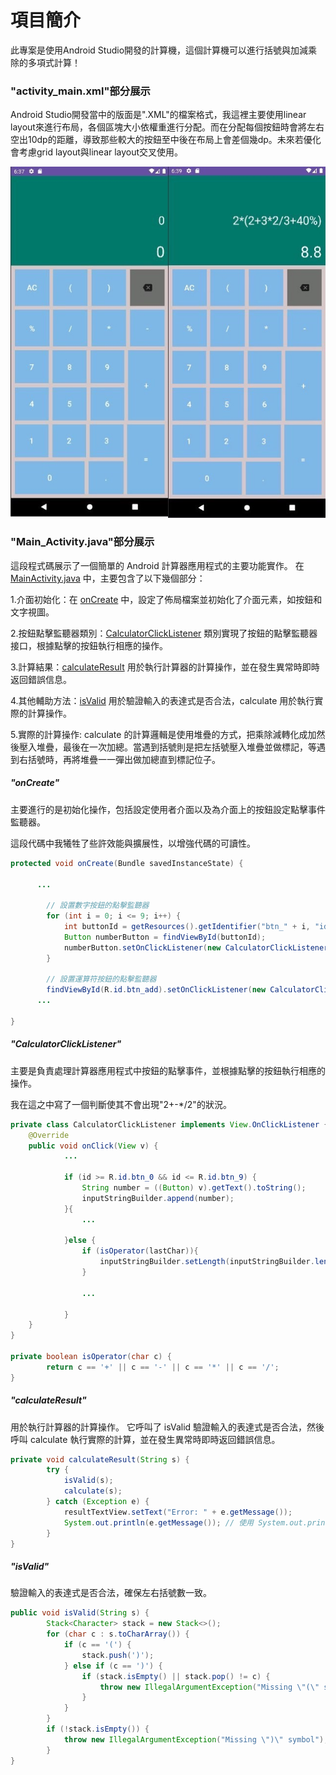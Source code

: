 # 項目簡介

此專案是使用Android Studio開發的計算機，這個計算機可以進行括號與加減乘除的多項式計算！

### "activity_main.xml"部分展示  
Android Studio開發當中的版面是".XML"的檔案格式，我這裡主要使用linear layout來進行布局，各個區塊大小依權重進行分配。而在分配每個按鈕時會將左右空出10dp的距離，導致那些較大的按鈕至中後在布局上會差個幾dp。未來若優化會考慮grid layout與linear layout交叉使用。

<p align="center">
  <img src="https://github.com/xuexiahanmei/Mycalculator/blob/master/doc/pic/docpic1.png" width="550">
</p>

### "Main_Activity.java"部分展示

這段程式碼展示了一個簡單的 Android 計算器應用程式的主要功能實作。 在 [MainActivity.java](https://github.com/xuexiahanmei/test/blob/master/READMEEx.md#onCreate) 中，主要包含了以下幾個部分：

1.介面初始化：在 [onCreate](https://github.com/xuexiahanmei/test/blob/master/READMEEx.md#onCreate) 中，設定了佈局檔案並初始化了介面元素，如按鈕和文字視圖。

2.按鈕點擊監聽器類別：[CalculatorClickListener](https://github.com/xuexiahanmei/test/blob/master/READMEEx.md#CalculatorClickListener) 類別實現了按鈕的點擊監聽器接口，根據點擊的按鈕執行相應的操作。

3.計算結果：[calculateResult](https://github.com/xuexiahanmei/test/blob/master/READMEEx.md#calculateResult) 用於執行計算器的計算操作，並在發生異常時即時返回錯誤信息。

4.其他輔助方法：[isValid](https://github.com/xuexiahanmei/test/blob/master/READMEEx.md#isValid) 用於驗證輸入的表達式是否合法，calculate 用於執行實際的計算操作。

5.實際的計算操作: calculate 的計算邏輯是使用堆疊的方式，把乘除減轉化成加然後壓入堆疊，最後在一次加總。當遇到括號則是把左括號壓入堆疊並做標記，等遇到右括號時，再將堆疊一一彈出做加總直到標記位子。

#####  "onCreate" 
主要進行的是初始化操作，包括設定使用者介面以及為介面上的按鈕設定點擊事件監聽器。

這段代碼中我犧牲了些許效能與擴展性，以增強代碼的可讀性。

```java
protected void onCreate(Bundle savedInstanceState) {

      ...

        // 設置數字按鈕的點擊監聽器
        for (int i = 0; i <= 9; i++) {
            int buttonId = getResources().getIdentifier("btn_" + i, "id", getPackageName());
            Button numberButton = findViewById(buttonId);
            numberButton.setOnClickListener(new CalculatorClickListener());
        }

        // 設置運算符按鈕的點擊監聽器
        findViewById(R.id.btn_add).setOnClickListener(new CalculatorClickListener());
      ...

}
```

#####  "CalculatorClickListener" 
主要是負責處理計算器應用程式中按鈕的點擊事件，並根據點擊的按鈕執行相應的操作。

我在這之中寫了一個判斷使其不會出現"2+-*/2"的狀況。

```java
private class CalculatorClickListener implements View.OnClickListener {
    @Override
    public void onClick(View v) {
            ...

            if (id >= R.id.btn_0 && id <= R.id.btn_9) {
                String number = ((Button) v).getText().toString();
                inputStringBuilder.append(number);
            }{
                ...

            }else {
                if (isOperator(lastChar)){
                    inputStringBuilder.setLength(inputStringBuilder.length() - 1);
                }
                
                ...
                
            }
    }
}
    
private boolean isOperator(char c) {
        return c == '+' || c == '-' || c == '*' || c == '/';
}

```

#####  "calculateResult" 
用於執行計算器的計算操作。 它呼叫了 isValid 驗證輸入的表達式是否合法，然後呼叫 calculate 執行實際的計算，並在發生異常時即時返回錯誤信息。

```java
private void calculateResult(String s) {
        try {
            isValid(s);
            calculate(s);
        } catch (Exception e) {
            resultTextView.setText("Error: " + e.getMessage());
            System.out.println(e.getMessage()); // 使用 System.out.println 來輸出異常信息
        }
}

```

#####  "isValid" 
驗證輸入的表達式是否合法，確保左右括號數一致。

```java
public void isValid(String s) {
        Stack<Character> stack = new Stack<>();
        for (char c : s.toCharArray()) {
            if (c == '(') {
                stack.push(')');
            } else if (c == ')') {
                if (stack.isEmpty() || stack.pop() != c) {
                    throw new IllegalArgumentException("Missing \"(\" symbol");
                }
            }
        }
        if (!stack.isEmpty()) {
            throw new IllegalArgumentException("Missing \")\" symbol");
        }
}
```